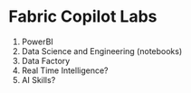 # Fabric Copilot Labs

1. PowerBI
2. Data Science and Engineering (notebooks)
3. Data Factory
4. Real Time Intelligence?
5. AI Skills?
